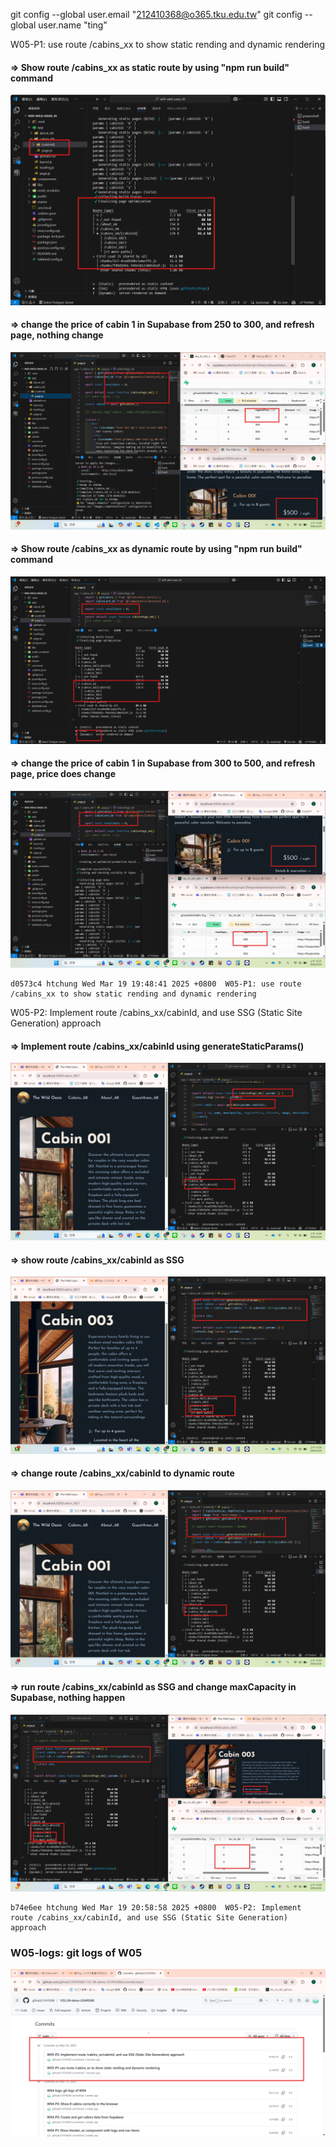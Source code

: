 git config --global user.email "212410368@o365.tku.edu.tw"
git config --global user.name "ting"

W05-P1: use route /cabins_xx to show static rending and dynamic rendering
 
#### => Show route /cabins_xx as static route by using "npm run build" command
 
![](w05-p1-1.png)
 
#### => change the price of cabin 1 in Supabase from 250 to 300, and refresh page, nothing change
 
![](w05-p1-2.png)
 
#### => Show route /cabins_xx as dynamic route by using "npm run build" command
 
![](w05-p1-3.png)
 
#### => change the price of cabin 1 in Supabase from 300 to 500, and refresh page, price does change
 
![](w05-p1-4.png)
 
```
d0573c4 htchung Wed Mar 19 19:48:41 2025 +0800  W05-P1: use route /cabins_xx to show static rending and dynamic rendering
```


W05-P2: Implement route /cabins_xx/cabinId, and use SSG (Static Site Generation) approach
 
#### => Implement route /cabins_xx/cabinId using generateStaticParams()
 
![](w05-p2-1.png)
 
#### => show route /cabins_xx/cabinId as SSG
 
![](w05-p2-2.png)
 
#### => change route /cabins_xx/cabinId to dynamic route
 
![](w05-p2-3.png)
 
#### => run route /cabins_xx/cabinId as SSG and change maxCapacity in Supabase, nothing happen
 
![](w05-p2-4.png)
 
```
b74e6ee htchung Wed Mar 19 20:58:58 2025 +0800  W05-P2: Implement route /cabins_xx/cabinId, and use SSG (Static Site Generation) approach
```

 
### W05-logs: git logs of W05
 
![](w05-logs.png)